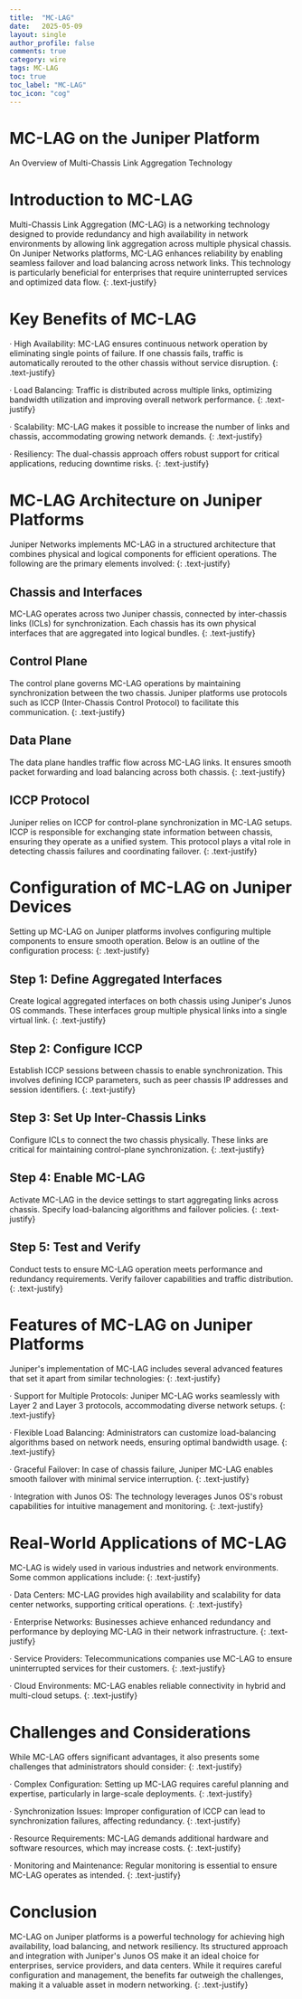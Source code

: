 ```yaml
---
title:  "MC-LAG"
date:   2025-05-09
layout: single
author_profile: false
comments: true
category: wire
tags: MC-LAG
toc: true
toc_label: "MC-LAG"
toc_icon: "cog"
---
```


# MC-LAG on the Juniper Platform

An Overview of Multi-Chassis Link Aggregation Technology

# Introduction to MC-LAG

Multi-Chassis Link Aggregation (MC-LAG) is a networking technology designed to provide redundancy and high availability in network environments by allowing link aggregation across multiple physical chassis. On Juniper Networks platforms, MC-LAG enhances reliability by enabling seamless failover and load balancing across network links. This technology is particularly beneficial for enterprises that require uninterrupted services and optimized data flow.
{: .text-justify}

# Key Benefits of MC-LAG

·   High Availability: MC-LAG ensures continuous network operation by eliminating single points of failure. If one chassis fails, traffic is automatically rerouted to the other chassis without service disruption.
{: .text-justify}

·   Load Balancing: Traffic is distributed across multiple links, optimizing bandwidth utilization and improving overall network performance.
{: .text-justify}

·   Scalability: MC-LAG makes it possible to increase the number of links and chassis, accommodating growing network demands.
{: .text-justify}

·   Resiliency: The dual-chassis approach offers robust support for critical applications, reducing downtime risks.
{: .text-justify}

# MC-LAG Architecture on Juniper Platforms

Juniper Networks implements MC-LAG in a structured architecture that combines physical and logical components for efficient operations. The following are the primary elements involved:
{: .text-justify}

## Chassis and Interfaces

MC-LAG operates across two Juniper chassis, connected by inter-chassis links (ICLs) for synchronization. Each chassis has its own physical interfaces that are aggregated into logical bundles.
{: .text-justify}

## Control Plane

The control plane governs MC-LAG operations by maintaining synchronization between the two chassis. Juniper platforms use protocols such as ICCP (Inter-Chassis Control Protocol) to facilitate this communication.
{: .text-justify}

## Data Plane

The data plane handles traffic flow across MC-LAG links. It ensures smooth packet forwarding and load balancing across both chassis.
{: .text-justify}

## ICCP Protocol

Juniper relies on ICCP for control-plane synchronization in MC-LAG setups. ICCP is responsible for exchanging state information between chassis, ensuring they operate as a unified system. This protocol plays a vital role in detecting chassis failures and coordinating failover.
{: .text-justify}

# Configuration of MC-LAG on Juniper Devices

Setting up MC-LAG on Juniper platforms involves configuring multiple components to ensure smooth operation. Below is an outline of the configuration process:
{: .text-justify}

## Step 1: Define Aggregated Interfaces

Create logical aggregated interfaces on both chassis using Juniper's Junos OS commands. These interfaces group multiple physical links into a single virtual link.
{: .text-justify}

## Step 2: Configure ICCP

Establish ICCP sessions between chassis to enable synchronization. This involves defining ICCP parameters, such as peer chassis IP addresses and session identifiers.
{: .text-justify}

## Step 3: Set Up Inter-Chassis Links

Configure ICLs to connect the two chassis physically. These links are critical for maintaining control-plane synchronization.
{: .text-justify}

## Step 4: Enable MC-LAG

Activate MC-LAG in the device settings to start aggregating links across chassis. Specify load-balancing algorithms and failover policies.
{: .text-justify}

## Step 5: Test and Verify

Conduct tests to ensure MC-LAG operation meets performance and redundancy requirements. Verify failover capabilities and traffic distribution.
{: .text-justify}

# Features of MC-LAG on Juniper Platforms

Juniper's implementation of MC-LAG includes several advanced features that set it apart from similar technologies:
{: .text-justify}

·   Support for Multiple Protocols: Juniper MC-LAG works seamlessly with Layer 2 and Layer 3 protocols, accommodating diverse network setups.
{: .text-justify}

·   Flexible Load Balancing: Administrators can customize load-balancing algorithms based on network needs, ensuring optimal bandwidth usage.
{: .text-justify}

·   Graceful Failover: In case of chassis failure, Juniper MC-LAG enables smooth failover with minimal service interruption.
{: .text-justify}

·   Integration with Junos OS: The technology leverages Junos OS's robust capabilities for intuitive management and monitoring.
{: .text-justify}

# Real-World Applications of MC-LAG

MC-LAG is widely used in various industries and network environments. Some common applications include:
{: .text-justify}

·   Data Centers: MC-LAG provides high availability and scalability for data center networks, supporting critical operations.
{: .text-justify}

·   Enterprise Networks: Businesses achieve enhanced redundancy and performance by deploying MC-LAG in their network infrastructure.
{: .text-justify}

·   Service Providers: Telecommunications companies use MC-LAG to ensure uninterrupted services for their customers.
{: .text-justify}

·   Cloud Environments: MC-LAG enables reliable connectivity in hybrid and multi-cloud setups.
{: .text-justify}

# Challenges and Considerations

While MC-LAG offers significant advantages, it also presents some challenges that administrators should consider:
{: .text-justify}

·   Complex Configuration: Setting up MC-LAG requires careful planning and expertise, particularly in large-scale deployments.
{: .text-justify}

·   Synchronization Issues: Improper configuration of ICCP can lead to synchronization failures, affecting redundancy.
{: .text-justify}

·   Resource Requirements: MC-LAG demands additional hardware and software resources, which may increase costs.
{: .text-justify}

·   Monitoring and Maintenance: Regular monitoring is essential to ensure MC-LAG operates as intended.
{: .text-justify}

# Conclusion

MC-LAG on Juniper platforms is a powerful technology for achieving high availability, load balancing, and network resiliency. Its structured approach and integration with Juniper's Junos OS make it an ideal choice for enterprises, service providers, and data centers. While it requires careful configuration and management, the benefits far outweigh the challenges, making it a valuable asset in modern networking.
{: .text-justify}

 
